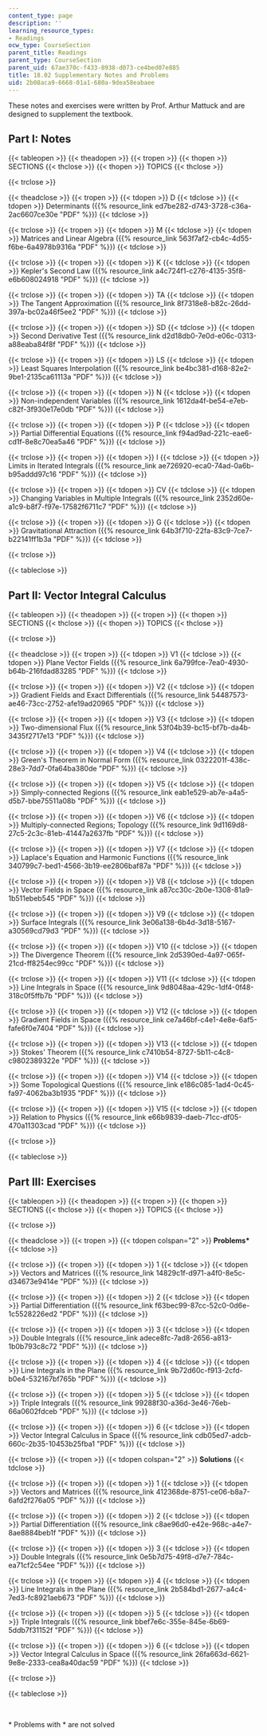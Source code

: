 ```yaml
---
content_type: page
description: ''
learning_resource_types:
- Readings
ocw_type: CourseSection
parent_title: Readings
parent_type: CourseSection
parent_uid: 67ae370c-f433-8938-d073-ce4bed07e885
title: 18.02 Supplementary Notes and Problems
uid: 2b08aca9-6668-01a1-680a-9dea58eabaee
---
```


These notes and exercises were written by Prof. Arthur Mattuck and are designed to supplement the textbook.

Part I: Notes
-------------

{{< tableopen >}}
{{< theadopen >}}
{{< tropen >}}
{{< thopen >}}
SECTIONS
{{< thclose >}}
{{< thopen >}}
TOPICS
{{< thclose >}}

{{< trclose >}}

{{< theadclose >}}
{{< tropen >}}
{{< tdopen >}}
D
{{< tdclose >}}
{{< tdopen >}}
Determinants ({{% resource_link ed7be282-d743-3728-c36a-2ac6607ce30e "PDF" %}})
{{< tdclose >}}

{{< trclose >}}
{{< tropen >}}
{{< tdopen >}}
M
{{< tdclose >}}
{{< tdopen >}}
Matrices and Linear Algebra ({{% resource_link 563f7af2-cb4c-4d55-f6be-6a4978b9316a "PDF" %}})
{{< tdclose >}}

{{< trclose >}}
{{< tropen >}}
{{< tdopen >}}
K
{{< tdclose >}}
{{< tdopen >}}
Kepler's Second Law ({{% resource_link a4c724f1-c276-4135-35f8-e6b608024918 "PDF" %}})
{{< tdclose >}}

{{< trclose >}}
{{< tropen >}}
{{< tdopen >}}
TA
{{< tdclose >}}
{{< tdopen >}}
The Tangent Approximation ({{% resource_link 8f7318e8-b82c-26dd-397a-bc02a46f5ee2 "PDF" %}})
{{< tdclose >}}

{{< trclose >}}
{{< tropen >}}
{{< tdopen >}}
SD
{{< tdclose >}}
{{< tdopen >}}
Second Derivative Test ({{% resource_link d2d18db0-7e0d-e06c-0313-a88eaba84f8f "PDF" %}})
{{< tdclose >}}

{{< trclose >}}
{{< tropen >}}
{{< tdopen >}}
LS
{{< tdclose >}}
{{< tdopen >}}
Least Squares Interpolation ({{% resource_link be4bc381-d168-82e2-9be1-2135ca61113a "PDF" %}})
{{< tdclose >}}

{{< trclose >}}
{{< tropen >}}
{{< tdopen >}}
N
{{< tdclose >}}
{{< tdopen >}}
Non-independent Variables ({{% resource_link 1612da4f-be54-e7eb-c82f-3f930e17e0db "PDF" %}})
{{< tdclose >}}

{{< trclose >}}
{{< tropen >}}
{{< tdopen >}}
P
{{< tdclose >}}
{{< tdopen >}}
Partial Differential Equations ({{% resource_link f94ad9ad-221c-eae6-cd1f-8e8c70ea5a46 "PDF" %}})
{{< tdclose >}}

{{< trclose >}}
{{< tropen >}}
{{< tdopen >}}
I
{{< tdclose >}}
{{< tdopen >}}
Limits in Iterated Integrals ({{% resource_link ae726920-eca0-74ad-0a6b-b95addd97c16 "PDF" %}})
{{< tdclose >}}

{{< trclose >}}
{{< tropen >}}
{{< tdopen >}}
CV
{{< tdclose >}}
{{< tdopen >}}
Changing Variables in Multiple Integrals ({{% resource_link 2352d60e-a1c9-b8f7-f97e-17582f6711c7 "PDF" %}})
{{< tdclose >}}

{{< trclose >}}
{{< tropen >}}
{{< tdopen >}}
G
{{< tdclose >}}
{{< tdopen >}}
Gravitational Attraction ({{% resource_link 64b3f710-22fa-83c9-7ce7-b22141ff1b3a "PDF" %}})
{{< tdclose >}}

{{< trclose >}}

{{< tableclose >}}

Part II: Vector Integral Calculus
---------------------------------

{{< tableopen >}}
{{< theadopen >}}
{{< tropen >}}
{{< thopen >}}
SECTIONS
{{< thclose >}}
{{< thopen >}}
TOPICS
{{< thclose >}}

{{< trclose >}}

{{< theadclose >}}
{{< tropen >}}
{{< tdopen >}}
V1
{{< tdclose >}}
{{< tdopen >}}
Plane Vector Fields ({{% resource_link 6a799fce-7ea0-4930-b64b-216fdad83285 "PDF" %}})
{{< tdclose >}}

{{< trclose >}}
{{< tropen >}}
{{< tdopen >}}
V2
{{< tdclose >}}
{{< tdopen >}}
Gradient Fields and Exact Differentials ({{% resource_link 54487573-ae46-73cc-2752-afe19ad20965 "PDF" %}})
{{< tdclose >}}

{{< trclose >}}
{{< tropen >}}
{{< tdopen >}}
V3
{{< tdclose >}}
{{< tdopen >}}
Two-dimensional Flux ({{% resource_link 53f04b39-bc15-bf7b-da4b-3435f2717e13 "PDF" %}})
{{< tdclose >}}

{{< trclose >}}
{{< tropen >}}
{{< tdopen >}}
V4
{{< tdclose >}}
{{< tdopen >}}
Green's Theorem in Normal Form ({{% resource_link 0322201f-438c-28e3-7dd7-0fa64ba380de "PDF" %}})
{{< tdclose >}}

{{< trclose >}}
{{< tropen >}}
{{< tdopen >}}
V5
{{< tdclose >}}
{{< tdopen >}}
Simply-connected Regions ({{% resource_link eab1e529-ab7e-a4a5-d5b7-bbe75511a08b "PDF" %}})
{{< tdclose >}}

{{< trclose >}}
{{< tropen >}}
{{< tdopen >}}
V6
{{< tdclose >}}
{{< tdopen >}}
Multiply-connected Regions; Topology ({{% resource_link 9d1169d8-27c5-2c3c-81eb-41447a2637fb "PDF" %}})
{{< tdclose >}}

{{< trclose >}}
{{< tropen >}}
{{< tdopen >}}
V7
{{< tdclose >}}
{{< tdopen >}}
Laplace's Equation and Harmonic Functions ({{% resource_link 340799c7-bed1-4566-3b19-ee2806baf87a "PDF" %}})
{{< tdclose >}}

{{< trclose >}}
{{< tropen >}}
{{< tdopen >}}
V8
{{< tdclose >}}
{{< tdopen >}}
Vector Fields in Space ({{% resource_link a87cc30c-2b0e-1308-81a9-1b511ebeb545 "PDF" %}})
{{< tdclose >}}

{{< trclose >}}
{{< tropen >}}
{{< tdopen >}}
V9
{{< tdclose >}}
{{< tdopen >}}
Surface Integrals ({{% resource_link 3e06a138-6b4d-3d18-5167-a30569cd79d3 "PDF" %}})
{{< tdclose >}}

{{< trclose >}}
{{< tropen >}}
{{< tdopen >}}
V10
{{< tdclose >}}
{{< tdopen >}}
The Divergence Theorem ({{% resource_link 2d5390ed-4a97-065f-21cd-ff8254ec99cc "PDF" %}})
{{< tdclose >}}

{{< trclose >}}
{{< tropen >}}
{{< tdopen >}}
V11
{{< tdclose >}}
{{< tdopen >}}
Line Integrals in Space ({{% resource_link 9d8048aa-429c-1df4-0f48-318c0f5ffb7b "PDF" %}})
{{< tdclose >}}

{{< trclose >}}
{{< tropen >}}
{{< tdopen >}}
V12
{{< tdclose >}}
{{< tdopen >}}
Gradient Fields in Space ({{% resource_link ce7a46bf-c4e1-4e8e-6af5-fafe6f0e7404 "PDF" %}})
{{< tdclose >}}

{{< trclose >}}
{{< tropen >}}
{{< tdopen >}}
V13
{{< tdclose >}}
{{< tdopen >}}
Stokes' Theorem ({{% resource_link c7410b54-8727-5b11-c4c8-c9802389322e "PDF" %}})
{{< tdclose >}}

{{< trclose >}}
{{< tropen >}}
{{< tdopen >}}
V14
{{< tdclose >}}
{{< tdopen >}}
Some Topological Questions ({{% resource_link e186c085-1ad4-0c45-fa97-4062ba3b1935 "PDF" %}})
{{< tdclose >}}

{{< trclose >}}
{{< tropen >}}
{{< tdopen >}}
V15
{{< tdclose >}}
{{< tdopen >}}
Relation to Physics ({{% resource_link e66b9839-daeb-71cc-df05-470a11303cad "PDF" %}})
{{< tdclose >}}

{{< trclose >}}

{{< tableclose >}}

Part III: Exercises
-------------------

{{< tableopen >}}
{{< theadopen >}}
{{< tropen >}}
{{< thopen >}}
SECTIONS
{{< thclose >}}
{{< thopen >}}
TOPICS
{{< thclose >}}

{{< trclose >}}

{{< theadclose >}}
{{< tropen >}}
{{< tdopen colspan="2" >}}
**Problems\***
{{< tdclose >}}

{{< trclose >}}
{{< tropen >}}
{{< tdopen >}}
1
{{< tdclose >}}
{{< tdopen >}}
Vectors and Matrices ({{% resource_link 14829c1f-d971-a4f0-8e5c-d34673e9414e "PDF" %}})
{{< tdclose >}}

{{< trclose >}}
{{< tropen >}}
{{< tdopen >}}
2
{{< tdclose >}}
{{< tdopen >}}
Partial Differentiation ({{% resource_link f63bec99-87cc-52c0-0d6e-1c5528226ed2 "PDF" %}})
{{< tdclose >}}

{{< trclose >}}
{{< tropen >}}
{{< tdopen >}}
3
{{< tdclose >}}
{{< tdopen >}}
Double Integrals ({{% resource_link adece8fc-7ad8-2656-a813-1b0b793c8c72 "PDF" %}})
{{< tdclose >}}

{{< trclose >}}
{{< tropen >}}
{{< tdopen >}}
4
{{< tdclose >}}
{{< tdopen >}}
Line Integrals in the Plane ({{% resource_link 9b72d60c-f913-2cfd-b0e4-532167bf765b "PDF" %}})
{{< tdclose >}}

{{< trclose >}}
{{< tropen >}}
{{< tdopen >}}
5
{{< tdclose >}}
{{< tdopen >}}
Triple Integrals ({{% resource_link 99288f30-a36d-3e46-76eb-66a0602fdceb "PDF" %}})
{{< tdclose >}}

{{< trclose >}}
{{< tropen >}}
{{< tdopen >}}
6
{{< tdclose >}}
{{< tdopen >}}
Vector Integral Calculus in Space ({{% resource_link cdb05ed7-adcb-660c-2b35-10453b25fba1 "PDF" %}})
{{< tdclose >}}

{{< trclose >}}
{{< tropen >}}
{{< tdopen colspan="2" >}}
**Solutions**
{{< tdclose >}}

{{< trclose >}}
{{< tropen >}}
{{< tdopen >}}
1
{{< tdclose >}}
{{< tdopen >}}
Vectors and Matrices ({{% resource_link 412368de-8751-ce06-b8a7-6afd2f276a05 "PDF" %}})
{{< tdclose >}}

{{< trclose >}}
{{< tropen >}}
{{< tdopen >}}
2
{{< tdclose >}}
{{< tdopen >}}
Partial Differentiation ({{% resource_link c8ae96d0-e42e-968c-a4e7-8ae8884beb1f "PDF" %}})
{{< tdclose >}}

{{< trclose >}}
{{< tropen >}}
{{< tdopen >}}
3
{{< tdclose >}}
{{< tdopen >}}
Double Integrals ({{% resource_link 0e5b7d75-49f8-d7e7-784c-ea71cf2c54ee "PDF" %}})
{{< tdclose >}}

{{< trclose >}}
{{< tropen >}}
{{< tdopen >}}
4
{{< tdclose >}}
{{< tdopen >}}
Line Integrals in the Plane ({{% resource_link 2b584bd1-2677-a4c4-7ed3-fc8921aeb673 "PDF" %}})
{{< tdclose >}}

{{< trclose >}}
{{< tropen >}}
{{< tdopen >}}
5
{{< tdclose >}}
{{< tdopen >}}
Triple Integrals ({{% resource_link bbef7e6c-355e-845e-6b69-5ddb7f31152f "PDF" %}})
{{< tdclose >}}

{{< trclose >}}
{{< tropen >}}
{{< tdopen >}}
6
{{< tdclose >}}
{{< tdopen >}}
Vector Integral Calculus in Space ({{% resource_link 26fa663d-6621-9e8e-2333-cea8a40dac59 "PDF" %}})
{{< tdclose >}}

{{< trclose >}}

{{< tableclose >}}

  
 

\* Problems with \* are not solved